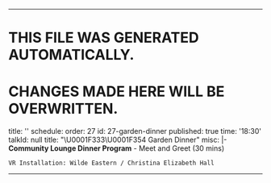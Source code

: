 ----

# THIS FILE WAS GENERATED AUTOMATICALLY.
# CHANGES MADE HERE WILL BE OVERWRITTEN.

title: ''
schedule:
  order: 27
  id: 27-garden-dinner
  published: true
  time: '18:30'
  talkId: null
  title: "\U0001F333\U0001F354 Garden Dinner"
  misc: |-
    <b>Community Lounge Dinner Program</b>
    - Meet and Greet (30 mins)

    VR Installation: Wilde Eastern / Christina Elizabeth Hall

----

